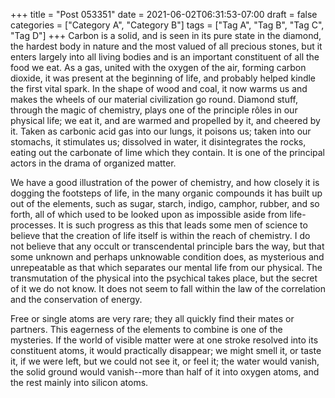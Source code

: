 +++
title = "Post 053351"
date = 2021-06-02T06:31:53-07:00
draft = false
categories = ["Category A", "Category B"]
tags = ["Tag A", "Tag B", "Tag C", "Tag D"]
+++
Carbon is a solid, and is seen in its pure state in the diamond, the hardest body in nature and the most valued of all precious stones, but it enters largely into all living bodies and is an important constituent of all the food we eat. As a gas, united with the oxygen of the air, forming carbon dioxide, it was present at the beginning of life, and probably helped kindle the first vital spark. In the shape of wood and coal, it now warms us and makes the wheels of our material civilization go round. Diamond stuff, through the magic of chemistry, plays one of the principle rôles in our physical life; we eat it, and are warmed and propelled by it, and cheered by it. Taken as carbonic acid gas into our lungs, it poisons us; taken into our stomachs, it stimulates us; dissolved in water, it disintegrates the rocks, eating out the carbonate of lime which they contain. It is one of the principal actors in the drama of organized matter.

We have a good illustration of the power of chemistry, and how closely it is dogging the footsteps of life, in the many organic compounds it has built up out of the elements, such as sugar, starch, indigo, camphor, rubber, and so forth, all of which used to be looked upon as impossible aside from life-processes. It is such progress as this that leads some men of science to believe that the creation of life itself is within the reach of chemistry. I do not believe that any occult or transcendental principle bars the way, but that some unknown and perhaps unknowable condition does, as mysterious and unrepeatable as that which separates our mental life from our physical. The transmutation of the physical into the psychical takes place, but the secret of it we do not know. It does not seem to fall within the law of the correlation and the conservation of energy.

Free or single atoms are very rare; they all quickly find their mates or partners. This eagerness of the elements to combine is one of the mysteries. If the world of visible matter were at one stroke resolved into its constituent atoms, it would practically disappear; we might smell it, or taste it, if we were left, but we could not see it, or feel it; the water would vanish, the solid ground would vanish--more than half of it into oxygen atoms, and the rest mainly into silicon atoms.
